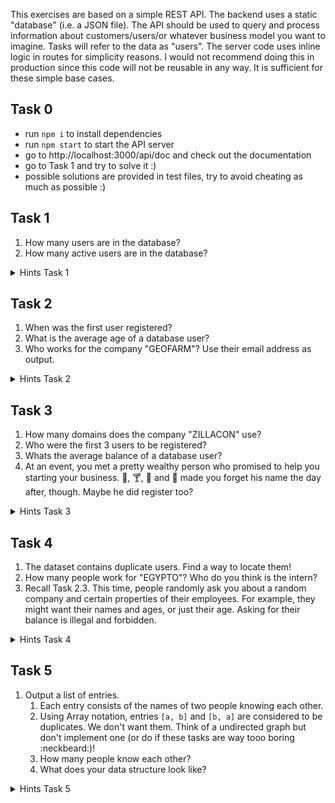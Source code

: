 This exercises are based on a simple REST API. The backend uses a static "database" (i.e. a JSON file). The API
should be used to query and process information about customers/users/or whatever business model you want to imagine.
Tasks will refer to the data as "users".
The server code uses inline logic in routes for simplicity reasons. I would not recommend doing this in production
since this code will not be reusable in any way. It is sufficient for these simple base cases.

## Task 0
- run `npm i` to install dependencies
- run `npm start` to start the API server
- go to http://localhost:3000/api/doc and check out the documentation
- go to Task 1 and try to solve it :)
- possible solutions are provided in test files, try to avoid cheating as much as possible :) 

## Task 1
1. How many users are in the database?
2. How many active users are in the database?

<details><summary>Hints Task 1</summary>
<p>

```javascript
Array.prototype.filter()      // can be used to find elements matching a condition
```

</p>
</details>

## Task 2
1. When was the first user registered?
2. What is the average age of a database user?
3. Who works for the company "GEOFARM"? Use their email address as output.

<details><summary>Hints Task 2</summary>
<p>

```javascript
Array.prototype.sort()        // can be used to sort an array
Date.parse()                  // returns a number
Math.floor() || Math.ceil()   // use it remove fractional digits
Date.prototype.toISOString()  // converts a numeric date to a date string
Math.min()                    // can be used to find the smallest value in a collection, 
                              // it does not accept an array, though! lookup what the ES6 spread operator does
```

</p>
</details>

## Task 3
1. How many domains does the company "ZILLACON" use?
2. Who were the first 3 users to be registered?
3. Whats the average balance of a database user?
4. At an event, you met a pretty wealthy person who promised to help you starting your business. :beers:, :cocktail:, :tropical_drink: and :wine_glass:
made you forget his name the day after, though. Maybe he did register too?

<details><summary>Hints Task 3</summary>
<p>

The balance is of type `string` in the dataset! Use your knowledge about type conversions to deal with this. 

```javascript
Array.prototype.map()         // transforms a sequence into another sequence
String.prototype.split()      // just as in any other language
```

</p>
</details>

## Task 4
1. The dataset contains duplicate users. Find a way to locate them!
2. How many people work for "EGYPTO"? Who do you think is the intern?
3. Recall Task 2.3. This time, people randomly ask you about a random company and certain properties of their employees.
For example, they might want their names and ages, or just their age. Asking for their balance is illegal and forbidden.

<details><summary>Hints Task 4</summary>
<p>
Write a function that takes two parameters. The first one specifies the company which the data should be about. The second
could be an array of properties to extract. Try to chain .filter and .map methods.

</p>
</details>

## Task 5
1. Output a list of entries.  
    1. Each entry consists of the names of two people knowing each other.
    2. Using Array notation, entries `[a, b]` and `[b, a]` are considered to be duplicates. We don't want them. Think of a
    undirected graph but don't implement one (or do if these tasks are way tooo boring :neckbeard:)!
    3. How many people know each other? 
    4. What does your data structure look like?
    
<details><summary>Hints Task 5</summary>
<p>



</p>
</details>    
